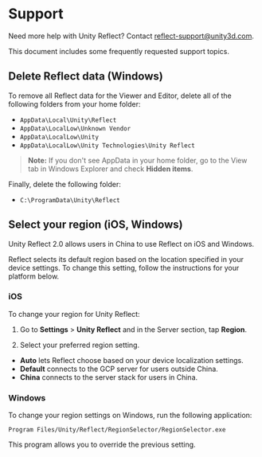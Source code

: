 # Support

Need more help with Unity Reflect? Contact [reflect-support@unity3d.com](mailto:reflect-support@unity3d.com).

This document includes some frequently requested support topics.

## Delete Reflect data (Windows)

To remove all Reflect data for the Viewer and Editor, delete all of the following folders from your home folder:

* `AppData\Local\Unity\Reflect`
* `AppData\LocalLow\Unknown Vendor`
* `AppData\LocalLow\Unity`
* `AppData\LocalLow\Unity Technologies\Unity Reflect`

> **Note:** If you don't see AppData in your home folder, go to the View tab in Windows Explorer and check **Hidden items**.

Finally, delete the following folder:

* `C:\ProgramData\Unity\Reflect`

## Select your region (iOS, Windows)

Unity Reflect 2.0 allows users in China to use Reflect on iOS and Windows.

Reflect selects its default region based on the location specified in your device settings. To change this setting, follow the instructions for your platform below.

### iOS

To change your region for Unity Reflect:

1. Go to **Settings** > **Unity Reflect** and in the Server section, tap **Region**.

3. Select your preferred region setting.

  * **Auto** lets Reflect choose based on your device localization settings.
  * **Default** connects to the GCP server for users outside China.
  * **China** connects to the server stack for users in China.

### Windows

To change your region settings on Windows, run the following application:

`Program Files/Unity/Reflect/RegionSelector/RegionSelector.exe`

This program allows you to override the previous setting.
